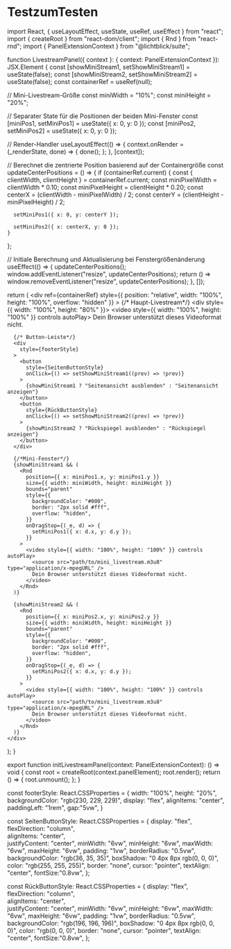# TestzumTesten



import React, { useLayoutEffect, useState, useRef, useEffect } from "react";
import { createRoot } from "react-dom/client";
import { Rnd } from "react-rnd";
import { PanelExtensionContext } from "@lichtblick/suite";




function LivestreamPanel({ context }: { context: PanelExtensionContext }): JSX.Element {
  const [showMiniStream1, setShowMiniStream1] = useState<boolean>(false);
  const [showMiniStream2, setShowMiniStream2] = useState<boolean>(false);
  const containerRef = useRef<HTMLDivElement>(null);

  // Mini-Livestream-Größe
  const miniWidth = "10%";
  const miniHeight = "20%";

  // Separater State für die Positionen der beiden Mini-Fenster
  const [miniPos1, setMiniPos1] = useState({ x: 0, y: 0 });
  const [miniPos2, setMiniPos2] = useState({ x: 0, y: 0 });

  // Render-Handler
  useLayoutEffect(() => {
    context.onRender = (_renderState, done) => {
      done();
    };
  }, [context]);

  // Berechnet die zentrierte Position basierend auf der Containergröße
  const updateCenterPositions = () => {
    if (containerRef.current) {
      const { clientWidth, clientHeight } = containerRef.current;
      const miniPixelWidth = clientWidth * 0.10;
      const miniPixelHeight = clientHeight * 0.20;
      const centerX = (clientWidth - miniPixelWidth) / 2;
      const centerY = (clientHeight - miniPixelHeight) / 2;
      
      setMiniPos1({ x: 0, y: centerY });
      
      setMiniPos2({ x: centerX, y: 0 });  
    }
  };



  // Initiale Berechnung und Aktualisierung bei Fenstergrößenänderung
  useEffect(() => {
    updateCenterPositions();
    window.addEventListener("resize", updateCenterPositions);
    return () => window.removeEventListener("resize", updateCenterPositions);
  }, []);


  return (
    <div
      ref={containerRef}
      style={{ position: "relative", width: "100%", height: "100%", overflow: "hidden" }}
    >
      {/* Haupt-Livestream*/}
      <div style={{ width: "100%", height: "80%" }}>
        <video style={{ width: "100%", height: "100%" }} controls autoPlay>
          <source src="path/to/main_livestream.m3u8" type="application/x-mpegURL" />
          Dein Browser unterstützt dieses Videoformat nicht.
        </video>
      </div>

      {/* Button-Leiste*/}
      <div
        style={footerStyle}
      >
        <button
          style={SeitenButtonStyle}
          onClick={() => setShowMiniStream1((prev) => !prev)}
        >
          {showMiniStream1 ? "Seitenansicht ausblenden" : "Seitenansicht anzeigen"}
        </button>
        <button
          style={RückButtonStyle}
          onClick={() => setShowMiniStream2((prev) => !prev)}
        >
          {showMiniStream2 ? "Rückspiegel ausblenden" : "Rückspiegel anzeigen"}
        </button>
      </div>

      {/*Mini-Fenster*/}
      {showMiniStream1 && (
        <Rnd
          position={{ x: miniPos1.x, y: miniPos1.y }}
          size={{ width: miniWidth, height: miniHeight }}
          bounds="parent"
          style={{
            backgroundColor: "#000",
            border: "2px solid #fff",
            overflow: "hidden",
          }}
          onDragStop={(_e, d) => {
            setMiniPos1({ x: d.x, y: d.y });
          }}
        >
          <video style={{ width: "100%", height: "100%" }} controls autoPlay>
            <source src="path/to/mini_livestream.m3u8" type="application/x-mpegURL" />
            Dein Browser unterstützt dieses Videoformat nicht.
          </video>
        </Rnd>
      )}

      {showMiniStream2 && (
        <Rnd
          position={{ x: miniPos2.x, y: miniPos2.y }}
          size={{ width: miniWidth, height: miniHeight }}
          bounds="parent"
          style={{
            backgroundColor: "#000",
            border: "2px solid #fff",
            overflow: "hidden",
          }}
          onDragStop={(_e, d) => {
            setMiniPos2({ x: d.x, y: d.y });
          }}
        >
          <video style={{ width: "100%", height: "100%" }} controls autoPlay>
            <source src="path/to/mini_livestream.m3u8" type="application/x-mpegURL" />
            Dein Browser unterstützt dieses Videoformat nicht.
          </video>
        </Rnd>
      )}
    </div>
  );
}



export function initLivestreamPanel(context: PanelExtensionContext): () => void {
  const root = createRoot(context.panelElement);
  root.render(<LivestreamPanel context={context} />);
  return () => {
    root.unmount();
  };
}








const footerStyle: React.CSSProperties = {
  width: "100%",
  height: "20%",
  backgroundColor: "rgb(230, 229, 229)",
  display: "flex",
  alignItems: "center",
  paddingLeft: "1rem",
  gap:"5vw",
}


const SeitenButtonStyle: React.CSSProperties = {
  display: "flex",
  flexDirection: "column",   
  alignItems: "center",      
  justifyContent: "center", 
  minWidth: "6vw",
  minHeight: "6vw",
  maxWidth: "6vw",
  maxHeight: "6vw",
  padding: "1vw",
  borderRadius: "0.5vw",
  backgroundColor: "rgb(36, 35, 35)",
  boxShadow: "0 4px 8px rgb(0, 0, 0)",
  color: "rgb(255, 255, 255)",
  border: "none",
  cursor: "pointer",
  textAlign: "center",
  fontSize:"0.8vw",
};


const RückButtonStyle: React.CSSProperties = {
  display: "flex",
  flexDirection: "column",   
  alignItems: "center",      
  justifyContent: "center", 
  minWidth: "6vw",
  minHeight: "6vw",
  maxWidth: "6vw",
  maxHeight: "6vw",
  padding: "1vw",
  borderRadius: "0.5vw",
  backgroundColor: "rgb(196, 196, 196)",
  boxShadow: "0 4px 8px rgb(0, 0, 0)",
  color: "rgb(0, 0, 0)",
  border: "none",
  cursor: "pointer",
  textAlign: "center",
  fontSize:"0.8vw",
};



